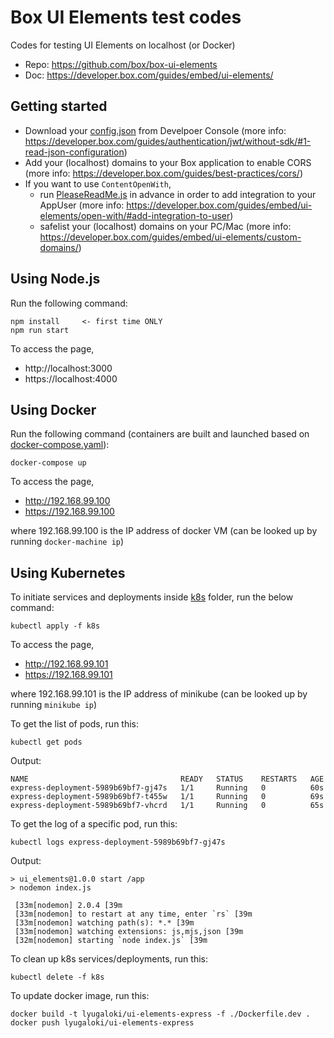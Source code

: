 # Box UI Elements test codes
Codes for testing UI Elements on localhost (or Docker)
- Repo: https://github.com/box/box-ui-elements
- Doc: https://developer.box.com/guides/embed/ui-elements/



## Getting started
- Download your [config.json](BoxJWTConfig.json.sample) from Develpoer Console (more info: https://developer.box.com/guides/authentication/jwt/without-sdk/#1-read-json-configuration)
- Add your (localhost) domains to your Box application to enable CORS (more info: https://developer.box.com/guides/best-practices/cors/)
- If you want to use `ContentOpenWith`, 
  - run [PleaseReadMe.js](PleaseReadMe.js) in advance in order to add integration to your AppUser (more info: https://developer.box.com/guides/embed/ui-elements/open-with/#add-integration-to-user)
  - safelist your (localhost) domains on your PC/Mac (more info: https://developer.box.com/guides/embed/ui-elements/custom-domains/)


## Using Node.js
Run the following command:

    npm install     <- first time ONLY
    npm run start

To access the page, 
- http://localhost:3000
- https://localhost:4000


## Using Docker
Run the following command (containers are built and launched based on [docker-compose.yaml](docker-compose.yaml)):

    docker-compose up

To access the page,
- http://192.168.99.100
- https://192.168.99.100

where 192.168.99.100 is the IP address of docker VM (can be looked up by running `docker-machine ip`)

## Using Kubernetes
To initiate services and deployments inside [k8s](k8s) folder, run the below command:

    kubectl apply -f k8s

To access the page,
- http://192.168.99.101
- https://192.168.99.101

where 192.168.99.101 is the IP address of minikube (can be looked up by running `minikube ip`)

To get the list of pods, run this:

    kubectl get pods

Output:

    NAME                                  READY   STATUS    RESTARTS   AGE
    express-deployment-5989b69bf7-gj47s   1/1     Running   0          60s
    express-deployment-5989b69bf7-t455w   1/1     Running   0          69s
    express-deployment-5989b69bf7-vhcrd   1/1     Running   0          65s

To get the log of a specific pod, run this:

    kubectl logs express-deployment-5989b69bf7-gj47s

Output:

    > ui_elements@1.0.0 start /app
    > nodemon index.js

     [33m[nodemon] 2.0.4 [39m
     [33m[nodemon] to restart at any time, enter `rs` [39m
     [33m[nodemon] watching path(s): *.* [39m
     [33m[nodemon] watching extensions: js,mjs,json [39m
     [32m[nodemon] starting `node index.js` [39m


To clean up k8s services/deployments, run this:

    kubectl delete -f k8s

To update docker image, run this:

    docker build -t lyugaloki/ui-elements-express -f ./Dockerfile.dev .
    docker push lyugaloki/ui-elements-express